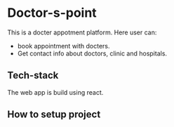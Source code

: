 # Doctor-s-point

This is a docter appotment platform. Here user can:
- book appointment with docters.
- Get contact info about doctors, clinic and hospitals.

## Tech-stack
The web app is build using react.

## How to setup project